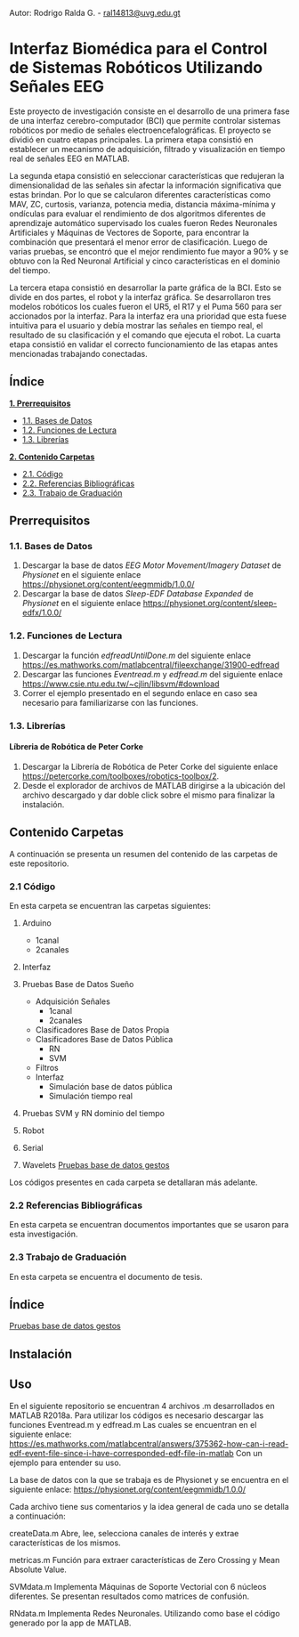 Autor: Rodrigo Ralda G. - ral14813@uvg.edu.gt

# Interfaz Biomédica para el Control de Sistemas Robóticos Utilizando Señales EEG

Este proyecto de investigación consiste en el desarrollo de una primera fase de una interfaz cerebro-computador (BCI) que permite controlar sistemas robóticos por medio de señales electroencefalográficas. El proyecto se dividió en cuatro etapas principales. La primera etapa consistió en establecer un mecanismo de adquisición,  filtrado y visualización en tiempo real de señales EEG en MATLAB. 

La segunda etapa consistió en seleccionar características que redujeran la dimensionalidad de las señales sin afectar la información significativa que estas brindan. Por lo que se calcularon diferentes características como MAV, ZC, curtosis, varianza, potencia media, distancia máxima-mínima y ondículas para evaluar el rendimiento de dos algoritmos diferentes de aprendizaje automático supervisado los cuales fueron Redes Neuronales Artificiales y Máquinas de Vectores de Soporte, para encontrar la combinación que presentará el menor error de clasificación. Luego de varias pruebas, se encontró que el mejor rendimiento fue mayor a 90\% y se obtuvo con la Red Neuronal Artificial y  cinco características en el dominio del tiempo.

La tercera etapa consistió en desarrollar la parte gráfica de la BCI. Esto se divide en dos partes, el robot y la interfaz gráfica. Se desarrollaron tres modelos robóticos los cuales fueron el UR5, el R17 y el Puma 560 para ser accionados por la interfaz. Para la interfaz era una prioridad que esta fuese intuitiva para el usuario y debía mostrar las señales en tiempo real, el resultado de su clasificación y el comando que ejecuta el robot. La cuarta etapa consistió en validar el correcto funcionamiento de las etapas antes mencionadas trabajando conectadas.

## Índice

**[1. Prerrequisitos](#prerrequisitos)**
  * [1.1. Bases de Datos](#dbPhys)
  * [1.2. Funciones de Lectura](#func)
  * [1.3. Librerías](#lib)
  
**[2. Contenido Carpetas](#carpetas)**
  * [2.1. Código](#codigo)
  * [2.2. Referencias Bibliográficas](#ref)
  * [2.3. Trabajo de Graduación](#tG)
   
## Prerrequisitos <a name="prerrequisitos"></a>

### 1.1. Bases de Datos <a name="dbPhys"></a>
1. Descargar la base de datos *EEG Motor Movement/Imagery Dataset* de *Physionet* en el siguiente enlace https://physionet.org/content/eegmmidb/1.0.0/
2. Descargar la base de datos *Sleep-EDF Database Expanded* de *Physionet* en el siguiente enlace https://physionet.org/content/sleep-edfx/1.0.0/

### 1.2. Funciones de Lectura <a name="func"></a>
1. Descargar la función *edfreadUntilDone.m* del siguiente enlace https://es.mathworks.com/matlabcentral/fileexchange/31900-edfread
2. Descargar las funciones *Eventread.m* y *edfread.m* del siguiente enlace https://www.csie.ntu.edu.tw/~cjlin/libsvm/#download
3. Correr el ejemplo presentado en el segundo enlace en caso sea necesario para familiarizarse con las funciones.

### 1.3. Librerías <a name="lib"></a>

#### Líbreria de Robótica de Peter Corke
1. Descargar la Librería de Robótica de Peter Corke del siguiente enlace https://petercorke.com/toolboxes/robotics-toolbox/2. 
2. Desde el explorador de archivos de MATLAB dirigirse a la ubicación del archivo descargado y dar doble click sobre el mismo para finalizar la instalación.

## Contenido Carpetas <a name="carpetas"></a>
A continuación se presenta un resumen del contenido de las carpetas de este repositorio. 

### 2.1 Código <a name="codigo"></a>
En esta carpeta se encuentran las carpetas siguientes:

1. Arduino 
    * 1canal
    * 2canales
2. Interfaz
3. Pruebas Base de Datos Sueño
    * Adquisición Señales
         + 1canal
         + 2canales
    * Clasificadores Base de Datos Propia
    * Clasificadores Base de Datos Pública
         + RN
         + SVM
    * Filtros
    * Interfaz 
         + Simulación base de datos pública
         + Simulación tiempo real
 4. Pruebas SVM y RN dominio del tiempo
    
 5. Robot
    
 6. Serial
    
 7. Wavelets [Pruebas base de datos gestos](../Interfaces-Biomedicas/master/EEG/Código)
  
Los códigos presentes en cada carpeta se detallaran más adelante.
  
### 2.2 Referencias Bibliográficas <a name="ref"></a>
En esta carpeta se encuentran documentos importantes que se usaron para esta investigación.

### 2.3 Trabajo de Graduación <a name="tG"></a>
En esta carpeta se encuentra el documento de tesis.


## Índice
[Pruebas base de datos gestos](../Interfaces-Biomedicas/master/EEG)
## Instalación

## Uso




En el siguiente repositorio se encuentran 4 archivos .m desarrollados en MATLAB R2018a.
Para utilizar los códigos es necesario descargar las funciones Eventread.m y edfread.m
Las cuales se encuentran en el siguiente enlace: 
https://es.mathworks.com/matlabcentral/answers/375362-how-can-i-read-edf-event-file-since-i-have-corresponded-edf-file-in-matlab
Con un ejemplo para entender su uso.

La base de datos con la que se trabaja es de Physionet y se encuentra en el siguiente enlace:
https://physionet.org/content/eegmmidb/1.0.0/

Cada archivo tiene sus comentarios y la idea general de cada uno se detalla a continuación:

createData.m
Abre, lee, selecciona canales de interés y extrae características de los mismos.

metricas.m
Función para extraer características de Zero Crossing y Mean Absolute Value.

SVMdata.m
Implementa Máquinas de Soporte Vectorial con 6 núcleos diferentes. Se presentan resultados como matrices de confusión.

RNdata.m
Implementa Redes Neuronales. Utilizando como base el código generado por la app de MATLAB.
